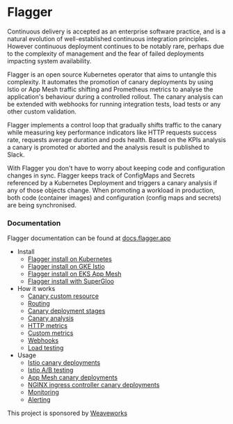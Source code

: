 # Flagger

Continuous delivery is accepted as an enterprise software practice, and is a natural evolution of well-established
continuous integration principles. However continuous deployment continues to be notably rare,
perhaps due to the complexity of management and the fear of failed deployments impacting system availability.

Flagger is an open source Kubernetes operator that aims to untangle this complexity.
It automates the promotion of canary deployments by using 
Istio or App Mesh traffic shifting and Prometheus metrics to analyse the application's behaviour during a controlled rollout. 
The canary analysis can be extended with webhooks for running integration tests, load tests or any other custom validation.

Flagger implements a control loop that gradually shifts traffic to the canary while measuring key performance 
indicators like HTTP requests success rate, requests average duration and pods health. Based on the KPIs analysis 
a canary is promoted or aborted and the analysis result is published to Slack.

With Flagger you don't have to worry about keeping code and configuration changes in sync. Flagger keeps track of 
ConfigMaps and Secrets referenced by a Kubernetes Deployment and triggers a canary analysis if any of those objects change. 
When promoting a workload in production, both code (container images) and configuration (config maps and secrets) are 
being synchronised.

### Documentation

Flagger documentation can be found at [docs.flagger.app](https://docs.flagger.app)

* Install
    * [Flagger install on Kubernetes](https://docs.flagger.app/install/flagger-install-on-kubernetes)
    * [Flagger install on GKE Istio](https://docs.flagger.app/install/flagger-install-on-google-cloud)
    * [Flagger install on EKS App Mesh](https://docs.flagger.app/install/flagger-install-on-eks-appmesh)
    * [Flagger install with SuperGloo](https://docs.flagger.app/install/flagger-install-with-supergloo)
* How it works
    * [Canary custom resource](https://docs.flagger.app/how-it-works#canary-custom-resource)
    * [Routing](https://docs.flagger.app/how-it-works#istio-routing)
    * [Canary deployment stages](https://docs.flagger.app/how-it-works#canary-deployment)
    * [Canary analysis](https://docs.flagger.app/how-it-works#canary-analysis)
    * [HTTP metrics](https://docs.flagger.app/how-it-works#http-metrics)
    * [Custom metrics](https://docs.flagger.app/how-it-works#custom-metrics)
    * [Webhooks](https://docs.flagger.app/how-it-works#webhooks)
    * [Load testing](https://docs.flagger.app/how-it-works#load-testing)
* Usage
    * [Istio canary deployments](https://docs.flagger.app/usage/progressive-delivery)
    * [Istio A/B testing](https://docs.flagger.app/usage/ab-testing)
    * [App Mesh canary deployments](https://docs.flagger.app/usage/appmesh-progressive-delivery)
    * [NGINX ingress controller canary deployments](https://docs.flagger.app/usage/nginx-progressive-delivery)
    * [Monitoring](https://docs.flagger.app/usage/monitoring)
    * [Alerting](https://docs.flagger.app/usage/alerting)

This project is sponsored by [Weaveworks](https://www.weave.works/)
